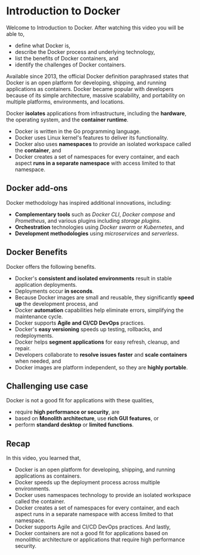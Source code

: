 # Introduction to Docker

Welcome to Introduction to Docker. After watching this video you will be able to, 

- define what Docker is, 
- describe the Docker process and underlying technology, 
- list the benefits of Docker containers, and 
- identify the challenges of Docker containers. 

Available since 2013, the official Docker definition paraphrased states that Docker is an open platform for developing, shipping, and running applications as containers. Docker became popular with developers because of its simple architecture, massive scalability, and portability on multiple platforms, environments, and locations. 

Docker **isolates** applications from infrastructure, including the **hardware**, the operating system, and the **container runtime**. 

- Docker is written in the Go programming language. 
- Docker uses Linux kernel's features to deliver its functionality. 
- Docker also uses **namespaces** to provide an isolated workspace called the **container**, and 
- Docker creates a set of namespaces for every container, and each aspect **runs in a separate namespace** with access limited to that namespace. 

## Docker add-ons

Docker methodology has inspired additional innovations, including: 

- **Complementary tools** such as *Docker CLI*, *Docker compose* and *Prometheus*, and various plugins including *storage plugins*. 
- **Orchestration** technologies using *Docker swarm* or *Kubernetes*, and 
- **Development methodologies** using *microservices* and *serverless*. 

## Docker Benefits

Docker offers the following benefits. 

- Docker's **consistent and isolated environments** result in stable application deployments. 
- Deployments occur **in seconds**. 
- Because Docker images are small and reusable, they significantly **speed up** the development process, and 
- Docker **automation** capabilities help eliminate errors, simplifying the maintenance cycle. 
- Docker supports **Agile and CI/CD DevOps** practices. 
- Docker's **easy versioning** speeds up testing, rollbacks, and redeployments. 
- Docker helps **segment applications** for easy refresh, cleanup, and repair. 
- Developers collaborate to **resolve issues faster** and **scale containers** when needed, and 
- Docker images are platform independent, so they are **highly portable**. 

## Challenging use case

Docker is not a good fit for applications with these qualities, 

- require **high performance or security**, are 
- based on **Monolith architecture**, use **rich GUI features**, or 
- perform **standard desktop** or **limited functions**. 

## Recap

In this video, you learned that, 

- Docker is an open platform for developing, shipping, and running applications as containers. 
- Docker speeds up the deployment process across multiple environments. 
- Docker uses namespaces technology to provide an isolated workspace called the container. 
- Docker creates a set of namespaces for every container, and each aspect runs in a separate namespace with access limited to that namespace. 
- Docker supports Agile and CI/CD DevOps practices. And lastly, 
- Docker containers are not a good fit for applications based on monolithic architecture or applications that require high performance security.